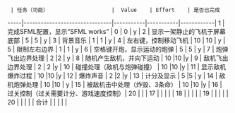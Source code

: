      | 任务（功能）                    |  Value    | Effort    | 是否已完成  
-----|-------------------------------|-----------|-----------|------------|
1    | 完成SFML配置，显示“SFML works”  | 0         | 0         |  y          |
2    | 显示一架静止的飞机于屏幕底部       | 5         | 5          | y          |
3    | 背景音乐                       | 1         |  1         |     y       |
4    | 左右键，控制移动飞机             | 10        | 10          | y           |
5    | 限制左右边界                    | 1         | 1          | y           |
6    | 空格键开炮，显示运动的炮弹        | 5         | 5          | y           |
7    | 炮弹飞出边界处理                | 2          |2           | y          |
8    | 随机产生敌机，并向下运动          | 10        |10           |y           |
9    | 敌机飞出边界处理                | 2         | 2          |y            |
10   | 碰撞处理（敌机与炮弹碰撞）        | 10         |10           |y           |
11   | 显示敌机爆炸过程                | 10         |10           |y            |
12   | 爆炸声音                       | 2         |2           |y            |
13   | 计分及显示                     | 5         |5           | y           |
14   | 敌机炮弹处理                   | 10         |10           | y           |
15   | 被敌机击中处理（炸毁、3条命）     | 10          |10           |y           |
16   | 过关控制（过关需要计分、游戏速度控制）| 20        |           |           |
17   |                               |            |           |           |
18   |                               |            |           |           |
19   |                               |            |           |           |
20   |                               |            |           |           |
合计   |                              |            |           |           |



